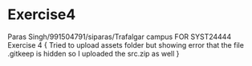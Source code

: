 # Exercise4
Paras Singh/991504791/siparas/Trafalgar campus FOR SYST24444 Exercise 4
{ Tried to upload assets folder but showing error that the file .gitkeep is hidden so I uploaded the src.zip as well }
